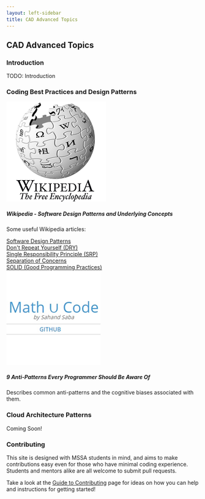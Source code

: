 ```yaml
---
layout: left-sidebar
title: CAD Advanced Topics
---
```


## CAD Advanced Topics

### Introduction

TODO: Introduction

### Coding Best Practices and Design Patterns

<div class="resource-row">
    <div class="resource-div">
        <img class="resource-image" src="images/wikipedia-logo.jpg">
        <h5 class="resource-title">Wikipedia - Software Design Patterns and Underlying Concepts</h5>
        <p class="resource-description">
Some useful Wikipedia articles:</p>
            <a href="https://en.wikipedia.org/wiki/Software_design_pattern">Software Design Patterns</a><br />
            <a href="https://en.wikipedia.org/wiki/Don%27t_repeat_yourself">Don't Repeat Yourself (DRY)</a><br />
            <a href="https://en.wikipedia.org/wiki/Single_responsibility_principle">Single Responsibility Principle (SRP)</a><br />
            <a href="https://en.wikipedia.org/wiki/Separation_of_concerns">Separation of Concerns</a><br />
            <a href="https://en.wikipedia.org/wiki/SOLID">SOLID (Good Programming Practices)</a>
    </div>
    <div class="resource-div">
        <a href="https://sahandsaba.com/nine-anti-patterns-every-programmer-should-be-aware-of-with-examples.html" target="_blank">
            <img class="resource-image" src="images/anti-patterns-sahandsaba.jpg">
        </a>
        <h5 class="resource-title">9 Anti-Patterns Every Programmer Should Be Aware Of</h5>
        <p class="resource-description">
            Describes common anti-patterns and the cognitive biases associated with them.
        </p>
    </div>
</div>

### Cloud Architecture Patterns

Coming Soon!

### Contributing

This site is designed with MSSA students in mind, and aims to make contributions easy even for those who have minimal coding experience.  Students and mentors alike are all welcome to submit pull requests.

Take a look at the [Guide to Contributing](https://mssablog.github.io/contributing.html) page for ideas on how you can help and instructions for getting started!